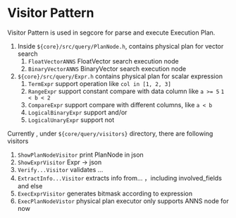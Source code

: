 # Visitor Pattern
Visitor Pattern is used in segcore for parse and execute Execution Plan.

1. Inside `${core}/src/query/PlanNode.h`, contains physical plan for vector search
    1. `FloatVectorANNS` FloatVector search execution node
    2. `BinaryVectorANNS` BinaryVector search execution node
2. `${core}/src/query/Expr.h` contains physical plan for scalar expression
    1. `TermExpr` support operation like `col in [1, 2, 3]`
    2. `RangeExpr` support constant compare with data column like `a >= 5` `1 < b < 2`
    3. `CompareExpr` support compare with different columns, like `a < b`
    4. `LogicalBinaryExpr` support and/or
    5. `LogicalUnaryExpr` support not

Currently , under `${core/query/visitors}` directory, there are following visitors
1. `ShowPlanNodeVisitor` print PlanNode in json
2. `ShowExprVisitor` Expr -> json
3. `Verify...Visitor` validates ...
4. `ExtractInfo...Visitor` extracts info from... ，including involved_fields and else
5. `ExecExprVisitor` generates bitmask according to expression
6. `ExecPlanNodeVistor` physical plan executor only supports ANNS node for now
